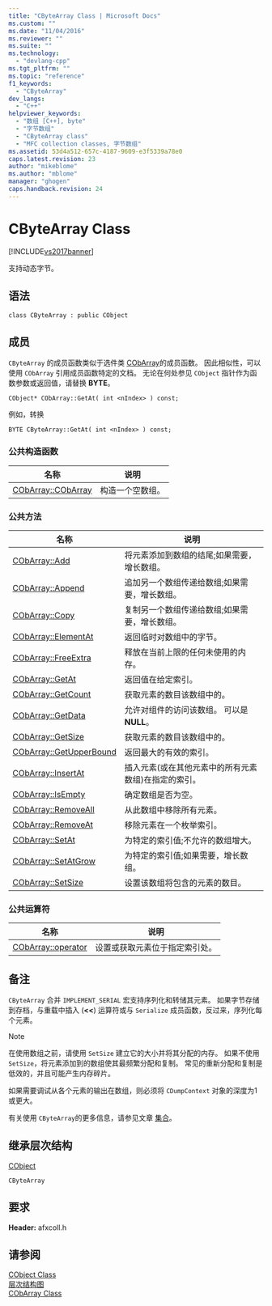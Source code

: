 ```yaml
---
title: "CByteArray Class | Microsoft Docs"
ms.custom: ""
ms.date: "11/04/2016"
ms.reviewer: ""
ms.suite: ""
ms.technology: 
  - "devlang-cpp"
ms.tgt_pltfrm: ""
ms.topic: "reference"
f1_keywords: 
  - "CByteArray"
dev_langs: 
  - "C++"
helpviewer_keywords: 
  - "数组 [C++], byte"
  - "字节数组"
  - "CByteArray class"
  - "MFC collection classes, 字节数组"
ms.assetid: 53d4a512-657c-4187-9609-e3f5339a78e0
caps.latest.revision: 23
author: "mikeblome"
ms.author: "mblome"
manager: "ghogen"
caps.handback.revision: 24
---
```

# CByteArray Class
[!INCLUDE[vs2017banner](../../assembler/inline/includes/vs2017banner.md)]

支持动态字节。  
  
## 语法  
  
```  
class CByteArray : public CObject  
```  
  
## 成员  
 `CByteArray` 的成员函数类似于选件类 [CObArray](../../mfc/reference/cobarray-class.md)的成员函数。  因此相似性，可以使用 `CObArray` 引用成员函数特定的文档。  无论在何处参见 `CObject` 指针作为函数参数或返回值，请替换 **BYTE**。  
  
 `CObject* CObArray::GetAt( int <nIndex> ) const;`  
  
 例如，转换  
  
 `BYTE CByteArray::GetAt( int <nIndex> ) const;`  
  
### 公共构造函数  
  
|名称|说明|  
|--------|--------|  
|[CObArray::CObArray](../Topic/CObArray::CObArray.md)|构造一个空数组。|  
  
### 公共方法  
  
|名称|说明|  
|--------|--------|  
|[CObArray::Add](../Topic/CObArray::Add.md)|将元素添加到数组的结尾;如果需要，增长数组。|  
|[CObArray::Append](../Topic/CObArray::Append.md)|追加另一个数组传递给数组;如果需要，增长数组。|  
|[CObArray::Copy](../Topic/CObArray::Copy.md)|复制另一个数组传递给数组;如果需要，增长数组。|  
|[CObArray::ElementAt](../Topic/CObArray::ElementAt.md)|返回临时对数组中的字节。|  
|[CObArray::FreeExtra](../Topic/CObArray::FreeExtra.md)|释放在当前上限的任何未使用的内存。|  
|[CObArray::GetAt](../Topic/CObArray::GetAt.md)|返回值在给定索引。|  
|[CObArray::GetCount](../Topic/CObArray::GetCount.md)|获取元素的数目该数组中的。|  
|[CObArray::GetData](../Topic/CObArray::GetData.md)|允许对组件的访问该数组。  可以是 **NULL**。|  
|[CObArray::GetSize](../Topic/CObArray::GetSize.md)|获取元素的数目该数组中的。|  
|[CObArray::GetUpperBound](../Topic/CObArray::GetUpperBound.md)|返回最大的有效的索引。|  
|[CObArray::InsertAt](../Topic/CObArray::InsertAt.md)|插入元素\(或在其他元素中的所有元素数组\)在指定的索引。|  
|[CObArray::IsEmpty](../Topic/CObArray::IsEmpty.md)|确定数组是否为空。|  
|[CObArray::RemoveAll](../Topic/CObArray::RemoveAll.md)|从此数组中移除所有元素。|  
|[CObArray::RemoveAt](../Topic/CObArray::RemoveAt.md)|移除元素在一个枚举索引。|  
|[CObArray::SetAt](../Topic/CObArray::SetAt.md)|为特定的索引值;不允许的数组增大。|  
|[CObArray::SetAtGrow](../Topic/CObArray::SetAtGrow.md)|为特定的索引值;如果需要，增长数组。|  
|[CObArray::SetSize](../Topic/CObArray::SetSize.md)|设置该数组将包含的元素的数目。|  
  
### 公共运算符  
  
|名称|说明|  
|--------|--------|  
|[CObArray::operator](../Topic/CObArray::operator.md)|设置或获取元素位于指定索引处。|  
  
## 备注  
 `CByteArray` 合并 `IMPLEMENT_SERIAL` 宏支持序列化和转储其元素。  如果字节存储到存档，与重载中插入 \(**\<\<**\) 运算符或与 `Serialize` 成员函数，反过来，序列化每个元素。  
  
> [!NOTE]
>  在使用数组之前，请使用 `SetSize` 建立它的大小并将其分配的内存。  如果不使用 `SetSize`，将元素添加到的数组使其最频繁分配和复制。  常见的重新分配和复制是低效的，并且可能产生内存碎片。  
  
 如果需要调试从各个元素的输出在数组，则必须将 `CDumpContext` 对象的深度为1或更大。  
  
 有关使用 `CByteArray`的更多信息，请参见文章 [集合](../../mfc/collections.md)。  
  
## 继承层次结构  
 [CObject](../../mfc/reference/cobject-class.md)  
  
 `CByteArray`  
  
## 要求  
 **Header:** afxcoll.h  
  
## 请参阅  
 [CObject Class](../../mfc/reference/cobject-class.md)   
 [层次结构图](../../mfc/hierarchy-chart.md)   
 [CObArray Class](../../mfc/reference/cobarray-class.md)